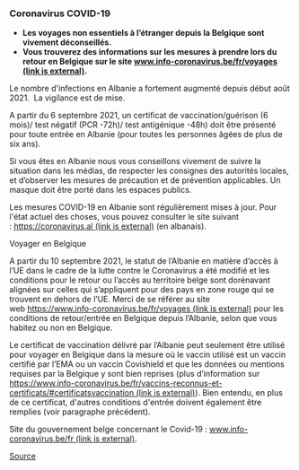 ### **Coronavirus COVID-19**

*   **Les voyages non essentiels à l’étranger depuis la Belgique sont vivement déconseillés.**
*   **Vous trouverez des informations sur les mesures à prendre lors du retour en Belgique sur le site [www.info-coronavirus.be/fr/voyages (link is external)](http://www.info-coronavirus.be/fr/voyages).**

Le nombre d'infections en Albanie a fortement augmenté depuis début août 2021.  La vigilance est de mise.

A partir du 6 septembre 2021, un certificat de vaccination/guérison (6 mois)/ test négatif (PCR -72h)/ test antigénique -48h) doit être présenté pour toute entrée en Albanie (pour toutes les personnes âgées de plus de six ans).

Si vous êtes en Albanie nous vous conseillons vivement de suivre la situation dans les médias, de respecter les consignes des autorités locales, et d’observer les mesures de précaution et de prévention applicables. Un masque doit être porté dans les espaces publics.

Les mesures COVID-19 en Albanie sont régulièrement mises à jour. Pour l'état actuel des choses, vous pouvez consulter le site suivant : [https://coronavirus.al (link is external)](https://coronavirus.al/) (en albanais).

Voyager en Belgique

A partir du 10 septembre 2021, le statut de l’Albanie en matière d’accès à l’UE dans le cadre de la lutte contre le Coronavirus a été modifié et les conditions pour le retour ou l’accès au territoire belge sont dorénavant alignées sur celles qui s’appliquent pour des pays en zone rouge qui se trouvent en dehors de l’UE. Merci de se référer au site web [https://www.info-coronavirus.be/fr/voyages (link is external)](https://www.info-coronavirus.be/fr/voyages/) pour les conditions de retour/entrée en Belgique depuis l’Albanie, selon que vous habitez ou non en Belgique.

Le certificat de vaccination délivré par l’Albanie peut seulement être utilisé pour voyager en Belgique dans la mesure où le vaccin utilisé est un vaccin certifié par l’EMA ou un vaccin Covishield et que les données ou mentions requises par la Belgique y sont bien reprises (plus d’information sur [https://www.info-coronavirus.be/fr/vaccins-reconnus-et-certificats/#certificatsvaccination (link is external)](https://www.info-coronavirus.be/fr/vaccins-reconnus-et-certificats/#certificatsvaccination)). Bien entendu, en plus de ce certificat, d'autres conditions d'entrée doivent également être remplies (voir paragraphe précédent).

Site du gouvernement belge concernant le Covid-19 : [www.info-coronavirus.be/fr (link is external)](http://www.info-coronavirus.be/fr). 

[Source](https://diplomatie.belgium.be/fr/Services/voyager_a_letranger/conseils_par_destination/albanie)